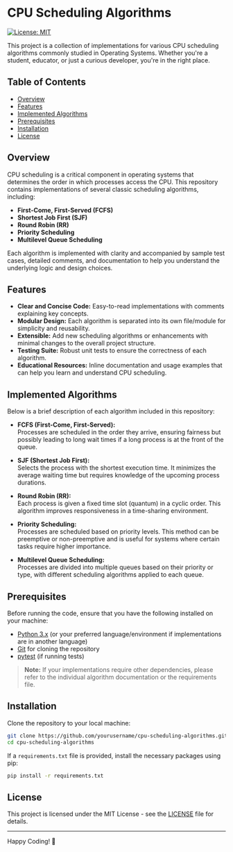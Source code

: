 # CPU Scheduling Algorithms

[![License: MIT](https://img.shields.io/badge/License-MIT-yellow.svg)](https://opensource.org/licenses/MIT)

This project is a collection of implementations for various CPU scheduling algorithms commonly studied in Operating Systems. Whether you're a student, educator, or just a curious developer, you're in the right place.

## Table of Contents

- [Overview](#overview)
- [Features](#features)
- [Implemented Algorithms](#implemented-algorithms)
- [Prerequisites](#prerequisites)
- [Installation](#installation)
- [License](#license)

## Overview

CPU scheduling is a critical component in operating systems that determines the order in which processes access the CPU. This repository contains implementations of several classic scheduling algorithms, including:

- **First-Come, First-Served (FCFS)**
- **Shortest Job First (SJF)**
- **Round Robin (RR)**
- **Priority Scheduling**
- **Multilevel Queue Scheduling**

Each algorithm is implemented with clarity and accompanied by sample test cases, detailed comments, and documentation to help you understand the underlying logic and design choices.

## Features

- **Clear and Concise Code:** Easy-to-read implementations with comments explaining key concepts.
- **Modular Design:** Each algorithm is separated into its own file/module for simplicity and reusability.
- **Extensible:** Add new scheduling algorithms or enhancements with minimal changes to the overall project structure.
- **Testing Suite:** Robust unit tests to ensure the correctness of each algorithm.
- **Educational Resources:** Inline documentation and usage examples that can help you learn and understand CPU scheduling.

## Implemented Algorithms

Below is a brief description of each algorithm included in this repository:

- **FCFS (First-Come, First-Served):**  
  Processes are scheduled in the order they arrive, ensuring fairness but possibly leading to long wait times if a long process is at the front of the queue.

- **SJF (Shortest Job First):**  
  Selects the process with the shortest execution time. It minimizes the average waiting time but requires knowledge of the upcoming process durations.

- **Round Robin (RR):**  
  Each process is given a fixed time slot (quantum) in a cyclic order. This algorithm improves responsiveness in a time-sharing environment.

- **Priority Scheduling:**  
  Processes are scheduled based on priority levels. This method can be preemptive or non-preemptive and is useful for systems where certain tasks require higher importance.

- **Multilevel Queue Scheduling:**  
  Processes are divided into multiple queues based on their priority or type, with different scheduling algorithms applied to each queue.

## Prerequisites

Before running the code, ensure that you have the following installed on your machine:

- [Python 3.x](https://www.python.org/downloads/) (or your preferred language/environment if implementations are in another language)
- [Git](https://git-scm.com/downloads) for cloning the repository
- [pytest](https://docs.pytest.org/en/latest/) (if running tests)

> **Note:** If your implementations require other dependencies, please refer to the individual algorithm documentation or the requirements file.

## Installation

Clone the repository to your local machine:

```bash
git clone https://github.com/yourusername/cpu-scheduling-algorithms.git
cd cpu-scheduling-algorithms
```

If a `requirements.txt` file is provided, install the necessary packages using pip:

```bash
pip install -r requirements.txt
```

## License

This project is licensed under the MIT License - see the [LICENSE](LICENSE) file for details.

---

Happy Coding! 🚀
